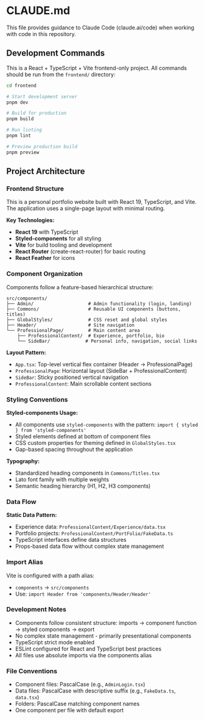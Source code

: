 # CLAUDE.md

This file provides guidance to Claude Code (claude.ai/code) when working with code in this repository.

## Development Commands

This is a React + TypeScript + Vite frontend-only project. All commands should be run from the `frontend/` directory:

```bash
cd frontend

# Start development server
pnpm dev

# Build for production  
pnpm build

# Run linting
pnpm lint

# Preview production build
pnpm preview
```

## Project Architecture

### Frontend Structure
This is a personal portfolio website built with React 19, TypeScript, and Vite. The application uses a single-page layout with minimal routing.

**Key Technologies:**
- **React 19** with TypeScript
- **Styled-components** for all styling
- **Vite** for build tooling and development
- **React Router** (create-react-router) for basic routing
- **React Feather** for icons

### Component Organization

Components follow a feature-based hierarchical structure:

```
src/components/
├── Admin/                    # Admin functionality (login, landing)
├── Commons/                  # Reusable UI components (buttons, titles)
├── GlobalStyles/             # CSS reset and global styles
├── Header/                   # Site navigation
└── ProfessionalPage/         # Main content area
    ├── ProfessionalContent/  # Experience, portfolio, bio
    └── SideBar/             # Personal info, navigation, social links
```

**Layout Pattern:**
- `App.tsx`: Top-level vertical flex container (Header → ProfessionalPage)
- `ProfessionalPage`: Horizontal layout (SideBar + ProfessionalContent)
- `SideBar`: Sticky positioned vertical navigation
- `ProfessionalContent`: Main scrollable content sections

### Styling Conventions

**Styled-components Usage:**
- All components use `styled-components` with the pattern: `import { styled } from 'styled-components'`
- Styled elements defined at bottom of component files
- CSS custom properties for theming defined in `GlobalStyles.tsx`
- Gap-based spacing throughout the application

**Typography:**
- Standardized heading components in `Commons/Titles.tsx`
- Lato font family with multiple weights
- Semantic heading hierarchy (H1, H2, H3 components)

### Data Flow

**Static Data Pattern:**
- Experience data: `ProfessionalContent/Experience/data.tsx`
- Portfolio projects: `ProfessionalContent/PortFolio/FakeData.ts`
- TypeScript interfaces define data structures
- Props-based data flow without complex state management

### Import Alias

Vite is configured with a path alias:
- `components` → `src/components`
- Use: `import Header from 'components/Header/Header'`

### Development Notes

- Components follow consistent structure: imports → component function → styled components → export
- No complex state management - primarily presentational components
- TypeScript strict mode enabled
- ESLint configured for React and TypeScript best practices
- All files use absolute imports via the components alias

### File Conventions

- Component files: PascalCase (e.g., `AdminLogin.tsx`)
- Data files: PascalCase with descriptive suffix (e.g., `FakeData.ts`, `data.tsx`)
- Folders: PascalCase matching component names
- One component per file with default export
